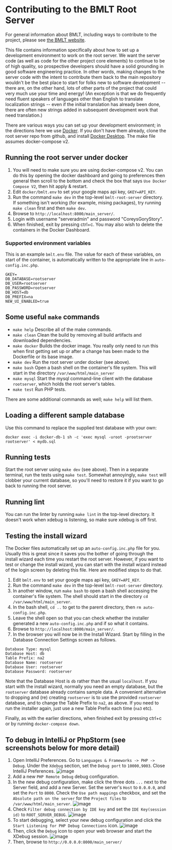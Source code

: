 # Contributing to the BMLT Root Server

For general information about BMLT, including ways to contribute to the project, please see
[the BMLT website](https://bmlt.app).

This file contains information specifically about how to set up a development environment to work on the root server.
We want the server code (as well as code for the other project core elements) to continue to be of high quality, so
prospective developers should have a solid grounding in good software engineering practice. In other words, making
changes to the server code with the intent to contribute them back to
the main repository wouldn't be the best place to start for folks new to software development -- there are, on
the other hand, lots of other parts of the project that could very much use your time and energy! (An exception is
that we do frequently need fluent speakers of languages other than English to translate localization strings -- even
if the initial translation has already been done, there are often new strings added in subsequent development work
that need translation.)

There are various ways you can set up your development environment; in the directions here we use
[Docker](https://www.docker.com). If you don't have them already, clone the root server repo from github, and install
[Docker Desktop](https://www.docker.com/products/docker-desktop). The make file assumes docker-compose v2.

## Running the root server under docker
1. You will need to make sure you are using docker-compose v2. You can do this by opening the docker dashboard and going
to preferences then general then scroll to the bottom and check the box that says `Use Docker Compose V2`, then hit apply &
restart.
1. Edit `docker/bmlt.env` to set your google maps api key, `GKEY=API_KEY`.
1. Run the command `make dev` in the top-level `bmlt-root-server` directory. If something isn't working (for example,
mising packages), try running `make clean` first and then `make dev`.
1. Browse to `http://localhost:8000/main_server/`.
1. Login with username "serveradmin" and password "CoreysGoryStory".
1. When finished, exit by pressing ctrl+c. You may also wish to delete the containers in the Docker Dashboard.


### Supported environment variables
This is an example `bmlt.env` file. The value for each of these variables, on start of the container, is automatically
written to the appropriate line in `auto-config.inc.php`.
```
GKEY=
DB_DATABASE=rootserver
DB_USER=rootserver
DB_PASSWORD=rootserver
DB_HOST=db
DB_PREFIX=na
NEW_UI_ENABLED=true
```

## Some useful `make` commands

- `make help`  Describe all of the make commands.
- `make clean` Clean the build by removing all build artifacts and downloaded dependencies.
- `make docker` Builds the docker image. You really only need to run this when first getting set up or after a change
has been made to the Dockerfile or its base image.
- `make dev` Run the root server under docker (see above).
- `make bash` Open a bash shell on the container's file system.  This will start in the directory `/var/www/html/main_server`
- `make mysql` Start the mysql command-line client with the database `rootserver`, which holds the root server's tables.
- `make test`  Run PHP tests.

There are some additional commands as well; `make help` will list them.

## Loading a different sample database

Use this command to replace the supplied test database with your own:
```
docker exec -i docker-db-1 sh -c 'exec mysql -uroot -prootserver rootserver' < mydb.sql
```

## Running tests

Start the root server using `make dev` (see above).  Then in a separate terminal, run the tests using `make test`.
Somewhat annoyingly, `make test` will clobber your current database, so you'll need to restore it if you want to go
back to running the root server.


## Running lint
You can run the linter by running `make lint` in the top-level directory.
It doesn't work when xdebug is listening, so make sure xdebug is off first.

## Testing the install wizard
The Docker files automatically set up an `auto-config.inc.php` file for you. Usually this is great since it saves you
the bother of going through the install wizard each time you restart the root server. However, if you want to test or
change the install wizard, you can start with the install wizard instead of the login screen by deleting this file.
Here are modified steps to do that.
1. Edit `bmlt.env` to set your google maps api key, `GKEY=API_KEY`.
1. Run the command `make dev` in the top-level `bmlt-root-server` directory.
1. In another window, run `make bash` to open a bash shell accessing the container's file system. The shell should
start in the directory `cd /var/www/html/main_server`.  
1. In the bash shell, `cd ..` to get to the parent directory, then `rm auto-config.inc.php`.
1. Leave the shell open so that you can check whether the installer generated a new `auto-config.inc.php` and if so what it contains.
1. Browse to `http://localhost:8000/main_server/`.
1. In the browser you will now be in the Install Wizard. Start by filling in the Database Connection Settings screen as follows.
```
Database Type: mysql
Database Host: db
Table Prefix: na2
Database Name: rootserver
Database User: rootserver
Database Password: rootserver
```
Note that the Database Host is `db` rather than the usual `localhost`. If you start with the install wizard, normally
you need an empty database, but the `rootserver` database already contains sample data. A convenient alternative to dropping
and (re) creating `rootserver` is to use the provided `rootserver` database, and to change the Table Prefix to `na2`, as
above.  If you need to run the installer again, just use a new Table Prefix each time (`na3` etc).

Finally, as with the earlier directions, when finished exit by pressing ctrl+c or by running `docker-compose down`.

## To debug in IntelliJ or PhpStorm (see screenshots below for more detail)

1. Open IntelliJ Preferences. Go to `Languages & Frameworks -> PHP -> Debug`. Under the `Xdebug` section, set the `Debug port` to `10000,9003`. Close IntelliJ Preferences. ![image](docker/img/intellij-prefs-xdebug.png)
1. Add a new `PHP Remote Debug` debug configuration.
1. In the new debug configuration, make click the three dots `...` next to the Server field, and add a new Server. Set the server's `Host` to `0.0.0.0`, and set the `Port` to `8000`. Check the `Use path mappings` checkbox, and set the `Absolute path on the server` for the `Project files` to `/var/www/html/main_server`.  ![image](docker/img/add-debug-server.png)
1. Check `Filter debug connection by IDE key` and set the `IDE Key(session id)` to `ROOT_SERVER_DEBUG`. ![image](docker/img/final-debug-configuration.png)
1. To start debugging, select your new debug configuration and click the `Start Listening for PHP Debug Connections` icon. ![image](docker/img/start-listening.png)
1. Then, click the `Debug` icon to open your web browser and start the XDebug session. ![image](docker/img/debug.png)
1. Then, browse to `http://0.0.0.0:8000/main_server/`
